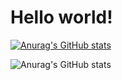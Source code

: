 # Hello world!
[![Anurag's GitHub stats](https://github-readme-stats.vercel.app/api?username=MoonYoungHo)](https://github.com/MoonYoungHo/github-readme-stats)

![Anurag's GitHub stats](https://github-readme-stats.vercel.app/api?username=MoonYoungHo&show_icons=true)
